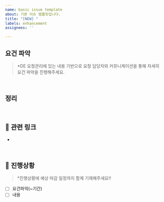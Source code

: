 ```yaml
---
name: basic issue template
about: 기본 이슈 템플릿입니다.
title: "[NEW] "
labels: enhancement
assignees: ''

---
```


## 요건 파악

> *DE 요청관리에 있는 내용 기반으로 요청 담당자와 커뮤니케이션을 통해 자세히 요건 파악을 진행해주세요.


<br>

## 정리

<br>

## 🔗 관련 링크

- 

<br>

## 📌 진행상황

> *진행상황에 예상 마감 일정까지 함께 기재해주세요!!

- [ ] 요건파악(~기간)
- [ ] 내용
